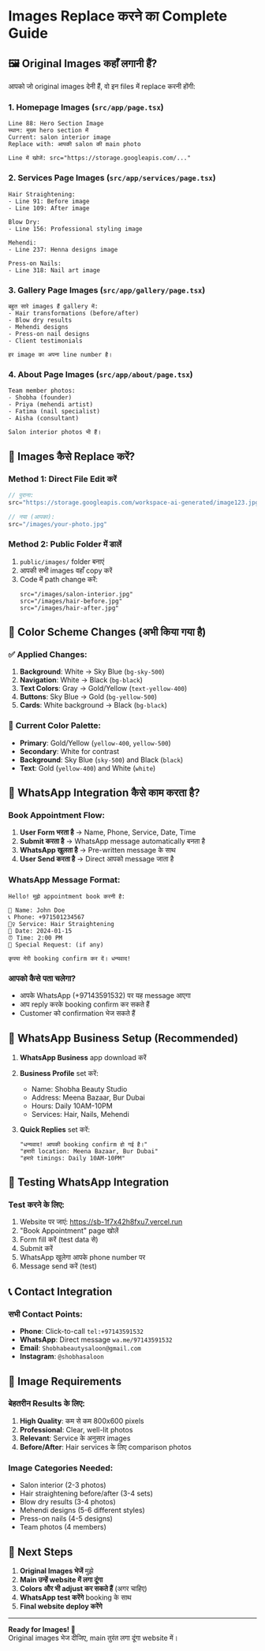 # Images Replace करने का Complete Guide 

## 🖼️ Original Images कहाँ लगानी हैं?

आपको जो original images देनी हैं, वो इन files में replace करनी होंगी:

### 1. **Homepage Images** (`src/app/page.tsx`)
```
Line 88: Hero Section Image
स्थान: मुख्य hero section में
Current: salon interior image
Replace with: आपकी salon की main photo

Line में खोजें: src="https://storage.googleapis.com/..."
```

### 2. **Services Page Images** (`src/app/services/page.tsx`)
```
Hair Straightening:
- Line 91: Before image  
- Line 109: After image

Blow Dry:
- Line 156: Professional styling image

Mehendi: 
- Line 237: Henna designs image

Press-on Nails:
- Line 318: Nail art image
```

### 3. **Gallery Page Images** (`src/app/gallery/page.tsx`)
```
बहुत सारे images हैं gallery में:
- Hair transformations (before/after)
- Blow dry results
- Mehendi designs  
- Press-on nail designs
- Client testimonials

हर image का अपना line number है।
```

### 4. **About Page Images** (`src/app/about/page.tsx`)
```
Team member photos:
- Shobha (founder)
- Priya (mehendi artist) 
- Fatima (nail specialist)
- Aisha (consultant)

Salon interior photos भी हैं।
```

## 📝 Images कैसे Replace करें?

### Method 1: Direct File Edit करें
```typescript
// पुराना:
src="https://storage.googleapis.com/workspace-ai-generated/image123.jpg"

// नया (आपका):
src="/images/your-photo.jpg"
```

### Method 2: Public Folder में डालें
1. `public/images/` folder बनाएं
2. आपकी सभी images वहाँ copy करें
3. Code में path change करें:
   ```
   src="/images/salon-interior.jpg"
   src="/images/hair-before.jpg" 
   src="/images/hair-after.jpg"
   ```

## 🎨 Color Scheme Changes (अभी किया गया है)

### ✅ **Applied Changes:**

1. **Background**: White → Sky Blue (`bg-sky-500`)
2. **Navigation**: White → Black (`bg-black`)
3. **Text Colors**: Gray → Gold/Yellow (`text-yellow-400`)
4. **Buttons**: Sky Blue → Gold (`bg-yellow-500`)
5. **Cards**: White background → Black (`bg-black`)

### 🌈 **Current Color Palette:**
- **Primary**: Gold/Yellow (`yellow-400`, `yellow-500`)
- **Secondary**: White for contrast
- **Background**: Sky Blue (`sky-500`) and Black (`black`)
- **Text**: Gold (`yellow-400`) and White (`white`)

## 💬 WhatsApp Integration कैसे काम करता है?

### **Book Appointment Flow:**
1. **User Form भरता है** → Name, Phone, Service, Date, Time
2. **Submit करता है** → WhatsApp message automatically बनता है
3. **WhatsApp खुलता है** → Pre-written message के साथ
4. **User Send करता है** → Direct आपको message जाता है

### **WhatsApp Message Format:**
```
Hello! मुझे appointment book करनी है:

👤 Name: John Doe
📞 Phone: +971501234567  
💇‍♀️ Service: Hair Straightening
📅 Date: 2024-01-15
⏰ Time: 2:00 PM
📝 Special Request: (if any)

कृपया मेरी booking confirm कर दें। धन्यवाद!
```

### **आपको कैसे पता चलेगा?**
- आपके WhatsApp (+97143591532) पर यह message आएगा
- आप reply करके booking confirm कर सकते हैं
- Customer को confirmation भेज सकते हैं

## 📱 WhatsApp Business Setup (Recommended)

1. **WhatsApp Business** app download करें
2. **Business Profile** set करें:
   - Name: Shobha Beauty Studio
   - Address: Meena Bazaar, Bur Dubai
   - Hours: Daily 10AM-10PM
   - Services: Hair, Nails, Mehendi

3. **Quick Replies** set करें:
   ```
   "धन्यवाद! आपकी booking confirm हो गई है।"
   "हमारी location: Meena Bazaar, Bur Dubai"  
   "हमारे timings: Daily 10AM-10PM"
   ```

## 🔄 Testing WhatsApp Integration

### Test करने के लिए:
1. Website पर जाएं: https://sb-1f7x42h8fxu7.vercel.run
2. "Book Appointment" page खोलें
3. Form fill करें (test data से)
4. Submit करें
5. WhatsApp खुलेगा आपके phone number पर
6. Message send करें (test)

## 📞 Contact Integration

### सभी Contact Points:
- **Phone**: Click-to-call `tel:+97143591532`
- **WhatsApp**: Direct message `wa.me/97143591532`
- **Email**: `Shobhabeautysaloon@gmail.com`
- **Instagram**: `@shobhasaloon`

## 🎯 Image Requirements

### **बेहतरीन Results के लिए:**

1. **High Quality**: कम से कम 800x600 pixels
2. **Professional**: Clear, well-lit photos
3. **Relevant**: Service के अनुसार images
4. **Before/After**: Hair services के लिए comparison photos

### **Image Categories Needed:**
- Salon interior (2-3 photos)
- Hair straightening before/after (3-4 sets)
- Blow dry results (3-4 photos)
- Mehendi designs (5-6 different styles)
- Press-on nails (4-5 designs)
- Team photos (4 members)

## 🚀 Next Steps

1. **Original Images भेजें** मुझे
2. **Main उन्हें website में लगा दूंगा**  
3. **Colors और भी adjust कर सकते हैं** (अगर चाहिए)
4. **WhatsApp test करेंगे** booking के साथ
5. **Final website deploy करेंगे**

---

**Ready for Images! 📸**  
Original images भेज दीजिए, main तुरंत लगा दूंगा website में।
